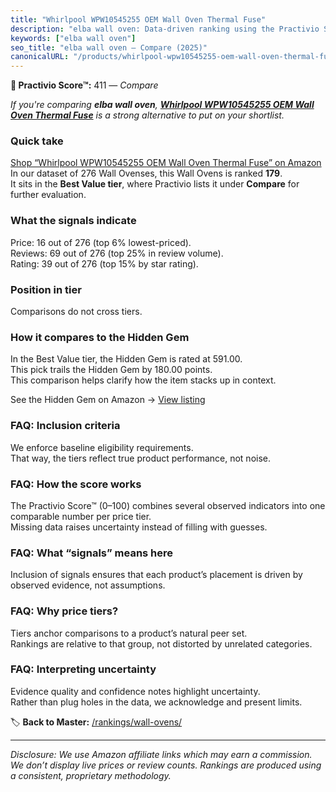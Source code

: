 ```yaml
---
title: "Whirlpool WPW10545255 OEM Wall Oven Thermal Fuse"
description: "elba wall oven: Data-driven ranking using the Practivio Score™. Positioned by quality, value, demand, findability, momentum."
keywords: ["elba wall oven"]
seo_title: "elba wall oven — Compare (2025)"
canonicalURL: "/products/whirlpool-wpw10545255-oem-wall-oven-thermal-fuse-B01N15IGYP/"
---
```


**🛒 Practivio Score™:** 411 — _Compare_


*If you're comparing **elba wall oven**, **[Whirlpool WPW10545255 OEM Wall Oven Thermal Fuse](https://www.amazon.com/dp/B01N15IGYP?tag=practivio-20)** is a strong alternative to put on your shortlist.*
### Quick take
[Shop “Whirlpool WPW10545255 OEM Wall Oven Thermal Fuse” on Amazon](https://www.amazon.com/dp/B01N15IGYP?tag=practivio-20)
In our dataset of 276 Wall Ovenses, this Wall Ovens is ranked **179**.  
It sits in the **Best Value tier**, where Practivio lists it under **Compare** for further evaluation.

### What the signals indicate
Price: 16 out of 276 (top 6% lowest-priced).  
Reviews: 69 out of 276 (top 25% in review volume).  
Rating: 39 out of 276 (top 15% by star rating).  

### Position in tier
Comparisons do not cross tiers.

### How it compares to the Hidden Gem
In the Best Value tier, the Hidden Gem is rated at 591.00.  
This pick trails the Hidden Gem by 180.00 points.  
This comparison helps clarify how the item stacks up in context.  

See the Hidden Gem on Amazon → [View listing](https://www.amazon.com/dp/B0D1CXL52G?tag=practivio-20)

### FAQ: Inclusion criteria
We enforce baseline eligibility requirements.  
That way, the tiers reflect true product performance, not noise.

### FAQ: How the score works
The Practivio Score™ (0–100) combines several observed indicators into one comparable number per price tier.  
Missing data raises uncertainty instead of filling with guesses.

### FAQ: What “signals” means here
Inclusion of signals ensures that each product’s placement is driven by observed evidence, not assumptions.

### FAQ: Why price tiers?
Tiers anchor comparisons to a product’s natural peer set.  
Rankings are relative to that group, not distorted by unrelated categories.

### FAQ: Interpreting uncertainty
Evidence quality and confidence notes highlight uncertainty.  
Rather than plug holes in the data, we acknowledge and present limits.

<!-- Missing template for Compare/CompareWithinPriceClass -->


🏷️ **Back to Master:** [/rankings/wall-ovens/](/rankings/wall-ovens/)

---
_Disclosure: We use Amazon affiliate links which may earn a commission. We don’t display live prices or review counts. Rankings are produced using a consistent, proprietary methodology._
